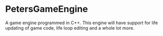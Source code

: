 # PetersGameEngine
A game engine programmed in C++. This engine will have support for life updating of game code, life loop editing and a whole lot more.
